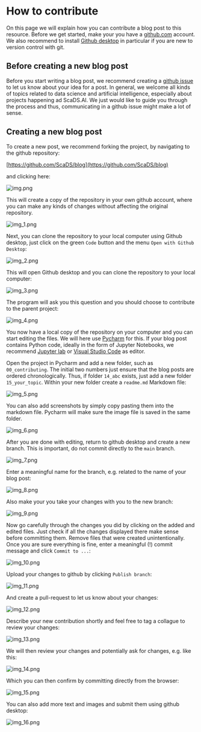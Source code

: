 # How to contribute

On this page we will explain how you can contribute a blog post to this resource. 
Before we get started, make your you have a [github.com](https://github.com) account. 
We also recommend to install [Github desktop](https://desktop.github.com/) in particular if you are new to version control with git.

## Before creating a new blog post

Before you start writing a blog post, we recommend creating a [github issue](https://github.com/ScaDS/blog/issues/new) to let us know about your idea for a post. 
In general, we welcome all kinds of topics related to data science and artificial intelligence, especially about projects happening ad ScaDS.AI. 
We just would like to guide you through the process and thus, communicating in a github issue might make a lot of sense.

## Creating a new blog post

To create a new post, we recommend forking the project, by navigating to the github repository:

[https://github.com/ScaDS/blog](https://github.com/ScaDS/blog)

and clicking here:

![img.png](img.png)

This will create a copy of the repository in your own github account, where you can make any kinds of changes without affecting the original repository.

![img_1.png](img_1.png)

Next, you can clone the repository to your local computer using Github desktop, just click on the green `Code` button and the menu `Open with Github Desktop`:

![img_2.png](img_2.png)

This will open Github desktop and you can clone the repository to your local computer:

![img_3.png](img_3.png)

The program will ask you this question and you should choose to contribute to the parent project:

![img_4.png](img_4.png)

You now have a local copy of the repository on your computer and you can start editing the files.
We will here use [Pycharm](https://www.jetbrains.com/pycharm/) for this. If your blog post contains Python code, ideally in the form of Jupyter Notebooks, we recommend [Jupyter lab](https://jupyter.org/) or [Visual Studio Code](https://code.visualstudio.com/) as editor.

Open the project in Pycharm and add a new folder, such as `00_contributing`. The initial two numbers just ensure that the blog posts are ordered chronologically. Thus, if folder `14_abc` exists, just add a new folder `15_your_topic`. 
Within your new folder create a `readme.md` Markdown file:

![img_5.png](img_5.png)

You can also add screenshots by simply copy pasting them into the markdown file. 
Pycharm will make sure the image file is saved in the same folder.

![img_6.png](img_6.png)

After you are done with editing, return to github desktop and create a new branch. 
This is important, do not commit directly to the `main` branch.

![img_7.png](img_7.png)

Enter a meaningful name for the branch, e.g. related to the name of your blog post:

![img_8.png](img_8.png)

Also make your you take your changes with you to the new branch:

![img_9.png](img_9.png)

Now go carefully through the changes you did by clicking on the added and edited files.
Just check if all the changes displayed there make sense before committing them.
Remove files that were created unintentionally.
Once you are sure everything is fine, enter a meaningful (!) commit message and click `Commit to ...`:

![img_10.png](img_10.png)

Upload your changes to github by clicking `Publish branch`:

![img_11.png](img_11.png)

And create a pull-request to let us know about your changes:

![img_12.png](img_12.png)

Describe your new contribution shortly and feel free to tag a collague to review your changes:

![img_13.png](img_13.png)

We will then review your changes and potentially ask for changes, e.g. like this:

![img_14.png](img_14.png)

Which you can then confirm by committing directly from the browser:

![img_15.png](img_15.png)

You can also add more text and images and submit them using github desktop:

![img_16.png](img_16.png)
